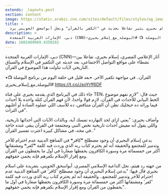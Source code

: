 ```yaml
--- 
extends: _layouts.post 
section: content 
image: https://static.arabic.cnn.com/sites/default/files/styles/og_image_v1/public/2020/10/12/images/ENLTJCvWwAA4Evt.jpg?itok=tEomlNtH 
title: > 
  المصري إسلام بحيري يثير تفاعلا بحديث عن "الكفر بالقرآن" ونجل أبواسحق الحويني يرد 
description: > 
  دبي، الإمارات العربية المتحدة (CNN)—أثار الإعلامي المصري، إسلام بحيري، تفاعلا بين نشطاء على مواقع التواصل الاجتماعي، بعد حديثه عن التكفير في الإسلام والسياق التاريخي لآيات تناولت هذا الموضوع في القرآن.▪️القرآن.. في مواجهة تكفير الآخر.▪️بعد قليل في حلقة اليوم من برنامج البوصلة 📺 #البوصلة_مع_إسلام_بحيري https://t.co/JsoYrff6DFجاء ذلك في البرنامج الذي يقدمه بحيري على قناة TEN، حيث قال: "لازم نفهم موضوع الخط البياني للأحداث في القرآن، لازم قولا واحدا، لأن فهم القرآن كتلة واحدة بلا أحداث فيما ورائه ده حيخليك تظن أن القرآن متناقض، ده للأسف اللي عملوه السادة أو أغلبهم في التراث".وأضاف بحيري: "يعني ازاي لحد النهارده تمسك آية، وبالذات الآيات التي أحداثها تاريخية، واللي يقول انه مفيش أحداث تاريخية تخص النبي ومجتمعة في القرآن يبقى عنده حاجة في مخه، في مشاكل كبيرة اعترت تفسير القرآن.."يدعي إسلام البحيري أن وجود مصطلح ❞كافر❝ في المناهج الدينية عدم احترام للآخر وتدمير للمجتمع والحقيقة أنه لم يحترم كتاب ربه الذي وردت فيه كلمة ❞كفر❝ ومشتقاتها أكثر من خمسمائة مرة وسورة الكافرون يحفظها صغارنا في أول ما يحفظون من القرآن ومع إقرار الإسلام بكفرهم فإنه يحمي حقوقهم.من جهته رد هيثم، نجل الداعية الإسلامي المصري، أبواسحق الحويني، بتغريدة على اسلام بحيري قال فيها: "يدعي إسلام البحيري أن وجود مصطلح ’كافر‘ في المناهج الدينية عدم احترام للآخر وتدمير للمجتمع.. والحقيقة أنه لم يحترم كتاب ربه الذي وردت فيه كلمة ’كفر‘ ومشتقاتها أكثر من خمسمائة مرة وسورة الكافرون يحفظها صغارنا في أول ما يحفظون من القرآن ومع إقرار الإسلام بكفرهم فإنه يحمي حقوقهم". 
date: 1602489969.4350202 
--- 
```

دبي، الإمارات العربية المتحدة (CNN)—أثار الإعلامي المصري، إسلام بحيري، تفاعلا بين نشطاء على مواقع التواصل الاجتماعي، بعد حديثه عن التكفير في الإسلام والسياق التاريخي لآيات تناولت هذا الموضوع في القرآن.

▪️القرآن.. في مواجهة تكفير الآخر. ▪️بعد قليل في حلقة اليوم من برنامج البوصلة 📺 #البوصلة_مع_إسلام_بحيري https://t.co/JsoYrff6DF

جاء ذلك في البرنامج الذي يقدمه بحيري على قناة TEN، حيث قال: "لازم نفهم موضوع الخط البياني للأحداث في القرآن، لازم قولا واحدا، لأن فهم القرآن كتلة واحدة بلا أحداث فيما ورائه ده حيخليك تظن أن القرآن متناقض، ده للأسف اللي عملوه السادة أو أغلبهم في التراث".

وأضاف بحيري: "يعني ازاي لحد النهارده تمسك آية، وبالذات الآيات التي أحداثها تاريخية، واللي يقول انه مفيش أحداث تاريخية تخص النبي ومجتمعة في القرآن يبقى عنده حاجة في مخه، في مشاكل كبيرة اعترت تفسير القرآن.."

يدعي إسلام البحيري أن وجود مصطلح ❞كافر❝ في المناهج الدينية عدم احترام للآخر وتدمير للمجتمع والحقيقة أنه لم يحترم كتاب ربه الذي وردت فيه كلمة ❞كفر❝ ومشتقاتها أكثر من خمسمائة مرة وسورة الكافرون يحفظها صغارنا في أول ما يحفظون من القرآن ومع إقرار الإسلام بكفرهم فإنه يحمي حقوقهم.

من جهته رد هيثم، نجل الداعية الإسلامي المصري، أبواسحق الحويني، بتغريدة على اسلام بحيري قال فيها: "يدعي إسلام البحيري أن وجود مصطلح ’كافر‘ في المناهج الدينية عدم احترام للآخر وتدمير للمجتمع.. والحقيقة أنه لم يحترم كتاب ربه الذي وردت فيه كلمة ’كفر‘ ومشتقاتها أكثر من خمسمائة مرة وسورة الكافرون يحفظها صغارنا في أول ما يحفظون من القرآن ومع إقرار الإسلام بكفرهم فإنه يحمي حقوقهم".